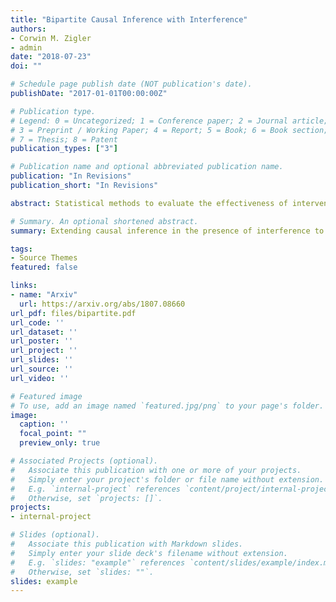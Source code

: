 ```yaml
---
title: "Bipartite Causal Inference with Interference"
authors:
- Corwin M. Zigler
- admin
date: "2018-07-23"
doi: ""

# Schedule page publish date (NOT publication's date).
publishDate: "2017-01-01T00:00:00Z"

# Publication type.
# Legend: 0 = Uncategorized; 1 = Conference paper; 2 = Journal article;
# 3 = Preprint / Working Paper; 4 = Report; 5 = Book; 6 = Book section;
# 7 = Thesis; 8 = Patent
publication_types: ["3"]

# Publication name and optional abbreviated publication name.
publication: "In Revisions"
publication_short: "In Revisions"

abstract: Statistical methods to evaluate the effectiveness of interventions are increasingly challenged by the inherent interconnectedness of units. Specifically, a recent flurry of methods research has addressed the problem of interference between observations, which arises when one observational unit’s outcome depends not only on its treatment but also the treatment assigned to other units. We introduce the setting of bipartite causal inference with interference, which arises when 1) treatments are defined on observational units that are distinct from those at which outcomes are measured and 2) there is interference between units in the sense that outcomes for some units depend on the treatments assigned to many other units. Basic definitions and formulations are provided for this setting, highlighting similarities and differences with more commonly considered settings of causal inference with interference. Several types of causal estimands are discussed, and a simple inverse probability of treatment weighted estimator is developed for a subset of simplified estimands. The estimators are deployed to evaluate how interventions to reduce air pollution from 473 power plants in the U.S. causally affect cardiovascular hospitalization among Medicare beneficiaries residing at 23,458 zip code locations.

# Summary. An optional shortened abstract.
summary: Extending causal inference in the presence of interference to bipartite settings where the interventional units are different from the outcome units.

tags:
- Source Themes
featured: false

links:
- name: "Arxiv"
  url: https://arxiv.org/abs/1807.08660
url_pdf: files/bipartite.pdf
url_code: ''
url_dataset: ''
url_poster: ''
url_project: ''
url_slides: ''
url_source: ''
url_video: ''

# Featured image
# To use, add an image named `featured.jpg/png` to your page's folder. 
image:
  caption: ''
  focal_point: ""
  preview_only: true

# Associated Projects (optional).
#   Associate this publication with one or more of your projects.
#   Simply enter your project's folder or file name without extension.
#   E.g. `internal-project` references `content/project/internal-project/index.md`.
#   Otherwise, set `projects: []`.
projects:
- internal-project

# Slides (optional).
#   Associate this publication with Markdown slides.
#   Simply enter your slide deck's filename without extension.
#   E.g. `slides: "example"` references `content/slides/example/index.md`.
#   Otherwise, set `slides: ""`.
slides: example
---
```


